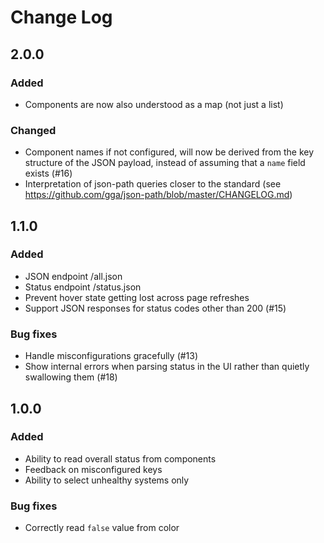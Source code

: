 # Change Log

## 2.0.0
### Added
- Components are now also understood as a map (not just a list)

### Changed
- Component names if not configured, will now be derived from the key structure of the JSON payload, instead of assuming that a `name` field exists (#16)
- Interpretation of json-path queries closer to the standard (see https://github.com/gga/json-path/blob/master/CHANGELOG.md)

## 1.1.0
### Added
- JSON endpoint /all.json
- Status endpoint /status.json
- Prevent hover state getting lost across page refreshes
- Support JSON responses for status codes other than 200 (#15)

### Bug fixes
- Handle misconfigurations gracefully (#13)
- Show internal errors when parsing status in the UI rather than quietly swallowing them (#18)

## 1.0.0
### Added
- Ability to read overall status from components
- Feedback on misconfigured keys
- Ability to select unhealthy systems only

### Bug fixes
- Correctly read `false` value from color
